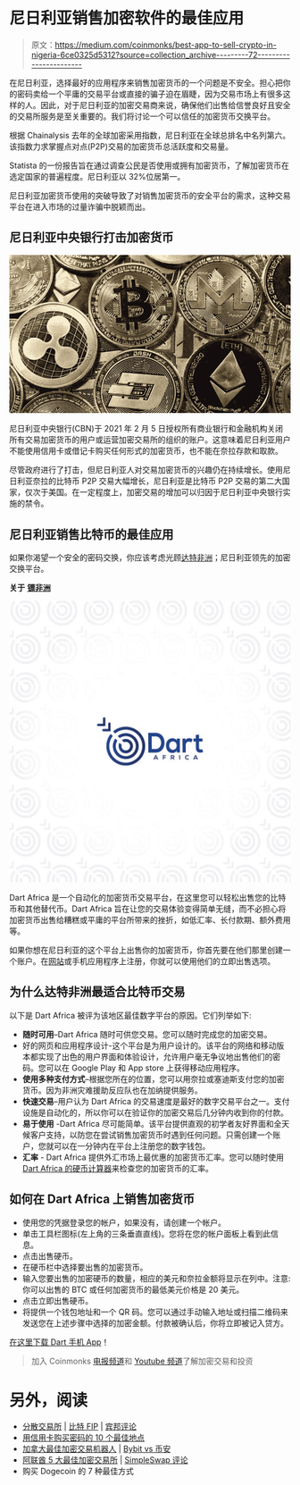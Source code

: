 # 尼日利亚销售加密软件的最佳应用

> 原文：<https://medium.com/coinmonks/best-app-to-sell-crypto-in-nigeria-6ce0325d5312?source=collection_archive---------72----------------------->

在尼日利亚，选择最好的应用程序来销售加密货币的一个问题是不安全。担心把你的密码卖给一个平庸的交易平台或直接的骗子迫在眉睫，因为交易市场上有很多这样的人。因此，对于尼日利亚的加密交易商来说，确保他们出售给信誉良好且安全的交易所服务是至关重要的。我们将讨论一个可以信任的加密货币交换平台。

根据 Chainalysis 去年的全球加密采用指数，尼日利亚在全球总排名中名列第六。该指数力求掌握点对点(P2P)交易的加密货币总活跃度和交易量。

Statista 的一份报告旨在通过调查公民是否使用或拥有加密货币，了解加密货币在选定国家的普遍程度。尼日利亚以 32%位居第一。

尼日利亚加密货币使用的突破导致了对销售加密货币的安全平台的需求，这种交易平台在进入市场的过量诈骗中脱颖而出。

## **尼日利亚中央银行打击加密货币**

![](img/35ad07f8367b61ca6d37c0ae4836bd86.png)

尼日利亚中央银行(CBN)于 2021 年 2 月 5 日授权所有商业银行和金融机构关闭所有交易加密货币的用户或运营加密交易所的组织的账户。这意味着尼日利亚用户不能使用信用卡或借记卡购买任何形式的加密货币，也不能在奈拉存款和取款。

尽管政府进行了打击，但尼日利亚人对交易加密货币的兴趣仍在持续增长。使用尼日利亚奈拉的比特币 P2P 交易大幅增长，尼日利亚是比特币 P2P 交易的第二大国家，仅次于美国。在一定程度上，加密交易的增加可以归因于尼日利亚中央银行实施的禁令。

## 尼日利亚销售比特币的最佳应用

如果你渴望一个安全的密码交换，你应该考虑光顾[达特非洲](http://dartafrica.io)；尼日利亚领先的加密交换平台。

**关于** [**镖非洲**](https://dartafrica.io/)

![](img/8b5f688470f3999c017a4df0cb807c02.png)

Dart Africa 是一个自动化的加密货币交易平台，在这里您可以轻松出售您的比特币和其他替代币。Dart Africa 旨在让您的交易体验变得简单无缝，而不必担心将加密货币出售给糟糕或平庸的平台所带来的挫折，如低汇率、长付款期、额外费用等。

如果你想在尼日利亚的这个平台上出售你的加密货币，你首先要在他们那里创建一个账户。在[网站](https://dartafrica.io/)或手机应用程序上注册，你就可以使用他们的立即出售选项。

## **为什么达特非洲最适合比特币交易**

以下是 Dart Africa 被评为该地区最佳数字平台的原因。它们列举如下:

*   **随时可用**–Dart Africa 随时可供您交易。您可以随时完成您的加密交易。
*   好的网页和应用程序设计-这个平台是为用户设计的。该平台的网络和移动版本都实现了出色的用户界面和体验设计，允许用户毫无争议地出售他们的密码。您可以在 Google Play 和 App store 上获得移动应用程序。
*   **使用多种支付方式**–根据您所在的位置，您可以用奈拉或塞迪斯支付您的加密货币。因为非洲灾难援助反应队也在加纳提供服务。
*   **快速交易**–用户认为 Dart Africa 的交易速度是最好的数字交易平台之一。支付设施是自动化的，所以你可以在验证你的加密交易后几分钟内收到你的付款。
*   **易于使用** -Dart Africa 尽可能简单。该平台提供直观的初学者友好界面和全天候客户支持，以防您在尝试销售加密货币时遇到任何问题。只需创建一个账户，您就可以在一分钟内在平台上注册您的数字钱包。
*   **汇率** - Dart Africa 提供外汇市场上最优惠的加密货币汇率。您可以随时使用 [Dart Africa 的硬币计算器](https://dartafrica.io/coincalculator)来检查您的加密货币的汇率。

## **如何在 Dart Africa 上销售加密货币**

*   使用您的凭据登录您的帐户，如果没有，请创建一个帐户。
*   单击工具栏图标(左上角的三条垂直直线)。您将在您的帐户面板上看到此信息。
*   点击出售硬币。
*   在硬币栏中选择要出售的加密货币。
*   输入您要出售的加密硬币的数量，相应的美元和奈拉金额将显示在列中。注意:你可以出售的 BTC 或任何加密货币的最低美元价格是 20 美元。
*   点击立即出售硬币。
*   将提供一个钱包地址和一个 QR 码。您可以通过手动输入地址或扫描二维码来发送您在上述步骤中选择的加密金额。付款被确认后，你将立即被记入贷方。

[在这里下载 Dart 手机 App](https://play.google.com/store/apps/details?id=com.dartafrica)！

> 加入 Coinmonks [电报频道](https://t.me/coincodecap)和 [Youtube 频道](https://www.youtube.com/c/coinmonks/videos)了解加密交易和投资

# 另外，阅读

*   [分散交易所](https://coincodecap.com/what-are-decentralized-exchanges) | [比特 FIP](https://coincodecap.com/bitbns-fip) | [宾邦评论](https://coincodecap.com/bingbon-review)
*   [用信用卡购买密码的 10 个最佳地点](https://coincodecap.com/buy-crypto-with-credit-card)
*   [加拿大最佳加密交易机器人](https://coincodecap.com/5-best-crypto-trading-bots-in-canada) | [Bybit vs 币安](https://coincodecap.com/bybit-binance-moonxbt)
*   [阿联酋 5 大最佳加密交易所](https://coincodecap.com/best-crypto-exchanges-in-uae) | [SimpleSwap 评论](https://coincodecap.com/simpleswap-review)
*   购买 Dogecoin 的 7 种最佳方式